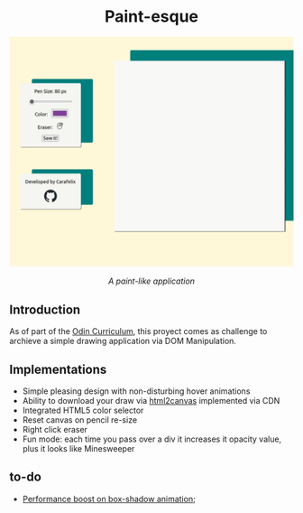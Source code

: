 <div align="center"> 
<h1>Paint-esque</h1>
<img src="./src/gif/hero.gif" width="750">
<p><em>A paint-like application</em></p>
</div>

## Introduction

As of part of the [Odin Curriculum](https://www.theodinproject.com/lessons/foundations-etch-a-sketch), this proyect comes as challenge to archieve a simple drawing application via DOM Manipulation.

## Implementations

- Simple pleasing design with non-disturbing hover animations
- Ability to download your draw via [html2canvas](https://github.com/niklasvh/html2canvas) implemented via CDN
- Integrated HTML5 color selector
- Reset canvas on pencil re-size
- Right click eraser
- Fun mode: each time you pass over a div it increases it opacity value, plus it looks like Minesweeper

## to-do 
- [Performance boost on box-shadow animation](https://tobiasahlin.com/blog/how-to-animate-box-shadow/);


